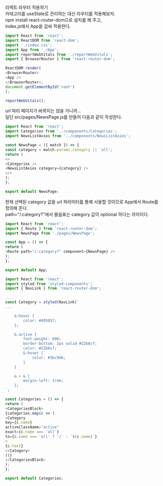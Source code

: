 리액트 라우터 적용하기<br/>
카테고리를 useState로 관리하는 대신 라우터를 적용해보자. <br/>
npm install react-router-dom으로 설치를 해 주고, <br/>
index.js에서 App을 감싸 적용한다.<br/>


```javascript
import React from 'react';
import ReactDOM from 'react-dom';
import './index.css';
import App from './App';
import reportWebVitals from './reportWebVitals';
import { BrowserRouter } from 'react-router-dom';

ReactDOM.render(
<BrowserRouter>
<App />
</BrowserRouter>,
document.getElementById('root')
);

reportWebVitals();
```
url 따라 페이지가 바뀌지는 않을 거니까... <br/>
일단 src/pages/NewsPage.js를 만들어 다음과 같이 작성한다.<br/>

```javascript
import React from 'react';
import Categories from '../components/Categories';
import NewsListAxios from '../components/NewsListAxios';

const NewsPage = ({ match }) => {
const category = match.params.category || 'all';
return (
<>
<Categories />
<NewsListAxios category={category} />
</>
);
};

export default NewsPage;
```

현재 선택된 category 값을 url 파라미터를 통해 사용할 것이므로 App애서 Route를 정의해 준다.<br/>
path="/:category?"에서 물음표는 category 값이 optional 하다는 의미이다.<br/>

```javascript
import React from 'react';
import { Route } from 'react-router-dom';
import NewsPage from './pages/NewsPage';

const App = () => {
return (
<Route path="/:category?" component={NewsPage} />
);
};

export default App;
```

```javascript
import React from 'react';
import styled from 'styled-components';
import { NavLink } from 'react-router-dom';

...
const Category = styled(NavLink)`
...

    &:hover {
        color: #495057;
    };

    &.active {
        font-weight: 600;
        border-bottom: 2px solid #22b8cf;
        color: #22b8cf;
        &:hover {
            color: #3bc9db;
        }
    }

    & + & {
        margin-left: 1rem;
    };
`;

const Categories = () => {
return (
<CategoriesBlock>
{categories.map(c => (
<Category
key={c.name}
activeClassName="active"
exact={c.name === 'all'}
to={c.name === 'all' ? '/' : `${c.name}`}
>
{c.text}
</Category>
))}
</CategoriesBlock>
);
};

export default Categories;
```